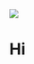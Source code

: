 <img src="https://capsule-render.vercel.app/api?type=transparent&color=#0000FF&height=200&section=header&text=Welcome&nbsp;My&nbsp;GitHub!&fontSize=60" />

# Hi
